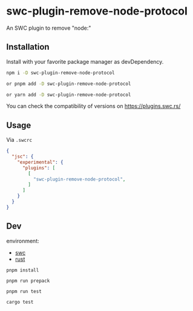 # swc-plugin-remove-node-protocol
An SWC plugin to remove "node:" 

## Installation
Install with your favorite package manager as devDependency.

```bash
npm i -D swc-plugin-remove-node-protocol

or pnpm add -D swc-plugin-remove-node-protocol 

or yarn add -D swc-plugin-remove-node-protocol 
```
You can check the compatibility of versions on https://plugins.swc.rs/

## Usage
Via `.swcrc`

```json
{
  "jsc": {
    "experimental": {
      "plugins": [
        [
          "swc-plugin-remove-node-protocol",
        ]
      ]
    }
  }
}
```

## Dev
environment:
- [swc](https://swc.rs/docs/plugin/ecmascript/getting-started)
- [rust](https://doc.rust-lang.org/book/)
```
pnpm install

pnpm run prepack 

pnpm run test

cargo test
```